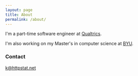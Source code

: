 ```yaml
---
layout: page
title: About
permalink: /about/
---
```


I'm a part-time software engineer at [Qualtrics](https://qualtrics.com).

I'm also working on my Master's in computer science at [BYU](https://byu.edu).

### Contact

[k@httpstat.net](mailto:kimbo@k@httpstat.net)